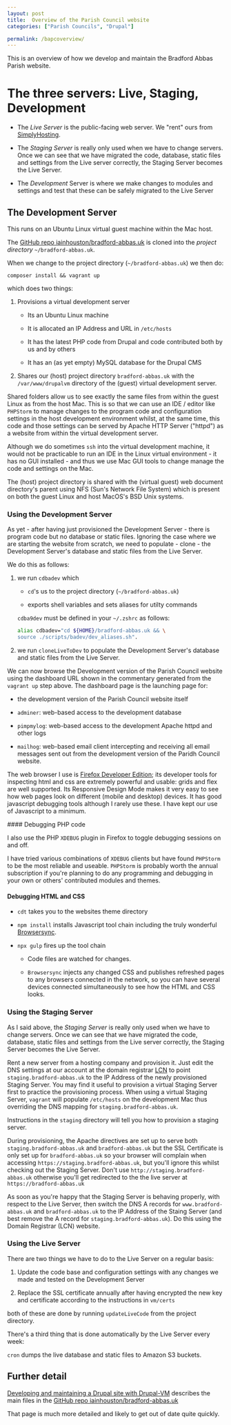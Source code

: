 ```yaml
--- 
layout: post  
title:  Overview of the Parish Council website  
categories: ["Parish Councils", "Drupal"]  

permalink: /bapcoverview/
--- 
```


This is an overview of how we develop and maintain the Bradford Abbas Parish website.


# The three servers: Live, Staging, Development


-  The *Live Server* is the public-facing web server. We "rent" ours from [SimplyHosting](https://www.simplyhosting.com).  

-  The *Staging Server* is really only used when we have to change servers. Once we can see that we have migrated the code, database, static files and settings from the Live server correctly, the Staging Server becomes the Live Server.

-  The *Development* Server is where we make changes to modules and settings and test that these can be safely migrated to the Live Server

## The Development Server

This runs on an Ubuntu Linux virtual guest machine within the Mac host.  

The [GitHub repo iainhouston/bradford-abbas.uk](https://github.com/iainhouston/bradford-abbas.uk) is cloned into the *project directory* `~/bradford-abbas.uk`.   
 
When we change to the project directory (`~/bradford-abbas.uk`) we then do:  

    composer install && vagrant up

which does two things:  

1.  Provisions a virtual development server

    -  Its an Ubuntu Linux machine 
    
    -  It is allocated an IP Address and URL in `/etc/hosts` 
    
    -  It has the latest PHP code from Drupal and code contributed both by us and by others
    
    -  It has an (as yet empty) MySQL database for the Drupal CMS  
    
2.  Shares our (host) project directory `bradford-abbas.uk` with the `/var/www/drupalvm` directory of the (guest)  virtual development server.  

Shared folders allow us to see exactly the same files from within the guest Linux as from the host Mac. This is so that we can use an IDE / editor like `PHPStorm` to manage changes to the program code and configuration settings in the host development environment whilst, at the same time, this code and those settings can be served by Apache HTTP Server ("httpd") as a website from within the virtual development server.

Although we do sometimes `ssh` into the virtual development machine, it would not be practicable to run an IDE in the Linux virtual environment - it has no GUI installed - and thus we use  Mac GUI tools to change manage the code and settings on the Mac. 

The (host) project directory is shared with the (virtual guest) web document directory's parent using NFS (Sun's Network File System) which is present on both the guest Linux and host MacOS's BSD Unix systems.

### Using the Development Server

As yet - after having just provisioned the Development Server - there is program code but no database or static files. Ignoring the case where we are starting the website from scratch, we need to populate - clone - the Development Server's database and static files from the Live Server.

We do this as follows:  

1.  we run `cdbadev` which  

    -  `cd`'s us to the project directory (`~/bradford-abbas.uk`)  
    
    -  exports shell variables and sets aliases for utilty commands  
    
    `cdba9dev` must be defined in your `~/.zshrc` as follows:  
    
    ```bash
    alias cdbadev="cd ${HOME}/bradford-abbas.uk && \
    source ./scripts/badev/dev_aliases.sh". 
    ```
    
1.  we run `cloneLiveToDev` to populate the Development Server's database and static files from the Live Server.

We can now browse the Development version of the Parish Council website using the dashboard URL shown in the commentary generated from the `vagrant up` step above. The dashboard page is the launching page for:  

-  the development version of the Parish Council website itself  

-  `adminer`: web-based access to the development database  

-  `pimpmylog`: web-based access to the development Apache httpd and other logs  

-  `mailhog`: web-based email client intercepting and receiving all email messages sent out  from the development version of the Paridh Council website.  

The web browser I use is [Firefox Developer Edition](https://www.mozilla.org/en-US/firefox/developer/); its developer tools for inspecting html and css are extremely powerful and usable: grids and flex are well supported. Its Responsive Design Mode makes it very easy to see how web pages look on different (mobile and desktop) devices. It has good javascript debugging tools although I rarely use these. I have kept our use of Javascript to a minimum.

#### Debugging PHP code

I also use the PHP `XDEBUG` plugin in Firefox to toggle debugging sessions on and off.

I have tried various combinations of `XDEBUG` clients but have found `PHPStorm` to be the most reliable and useable. `PHPStorm` is probably worth the annual subscription if you're planning to do any programming and debugging in your own or others' contributed modules and themes.

#### Debugging HTML and CSS 

-  `cdt` takes you to the websites theme directory

-  `npm install` installs Javascript tool chain including the truly wonderful [Browsersync](https://www.browsersync.io). 

-  `npx gulp` fires up the tool chain 

	-  Code files are watched for changes. 
	
	-  `Browsersync` injects any changed CSS and publishes refreshed pages to any browsers connected in the network, so you can have several devices connected simultaneously to see how the HTML and CSS looks.

### Using the Staging Server  

As I said above, the *Staging Server* is really only used when we have to change servers. Once we can see that we have migrated the code, database, static files and settings from the Live server correctly, the Staging Server becomes the Live Server.

Rent a new server from a hosting company and provision it. Just edit the DNS settings at our account at the domain registrar [LCN](https://www.lcn.com) to point `staging.bradford-abbas.uk` to the IP Address of the newly provisioned Staging Server. You may find it useful to  provision a virtual Staging Server first to practice the provisioning process. When using a virtual Staging Server, `vagrant` will populate `/etc/hosts` on the development Mac thus overriding the DNS mapping for `staging.bradford-abbas.uk`. 
 
 Instructions in the `staging` directory will tell you how to provision a staging server. 
 
During provisioning, the Apache directives are set up to serve both `staging.bradford-abbas.uk` and `bradford-abbas.uk` but the SSL Certificate is only set up for `bradford-abbas.uk` so your browser will complain when accessing `https://staging.bradford-abbas.uk`, but you'll ignore this whilst checking out the Staging Server. Don't use `http://staging.bradford-abbas.uk` otherwise you'll get redirected to the the live server at `https://bradford-abbas.uk`

As soon as you're happy that the Staging Server is behaving properly, with respect  to the Live Server, then switch the DNS A records for `www.bradford-abbas.uk` and `bradford-abbas.uk` to the IP Address of the Staing Server (and best remove the A record for `staging.bradford-abbas.uk`). Do this using the Domain Registrar (LCN) website.

### Using the  Live Server

There are two things we have to do to the Live Server on a regular basis:  

1.  Update the code base and configuration settings with any changes we made and tested on the Development Server  

2.  Replace the SSL certificate annually after having encrypted the new key and certificate according to the instructions in `vm/certs`  

both of these are done by running `updateLiveCode` from the project directory.

There's a third thing that is done automatically by the Live Server every week:  

`cron` dumps the live database and static files to Amazon S3 buckets.

## Further detail  

[Developing and maintaining a Drupal site with Drupal-VM](/drupalbapc) describes the main files in the [GitHub repo iainhouston/bradford-abbas.uk](https://github.com/iainhouston/bradford-abbas.uk) 

That page is much more detailed and likely to get out of date quite quickly.













